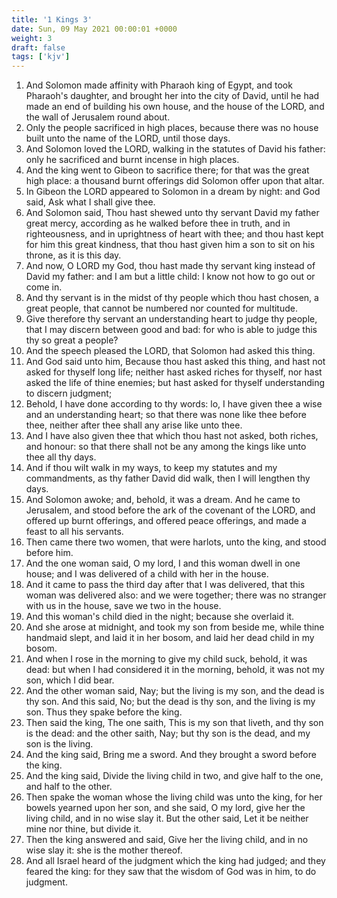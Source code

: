 ```yaml
---
title: '1 Kings 3'
date: Sun, 09 May 2021 00:00:01 +0000
weight: 3
draft: false
tags: ['kjv'] 
---
```


1. And Solomon made affinity with Pharaoh king of Egypt, and took Pharaoh's daughter, and brought her into the city of David, until he had made an end of building his own house, and the house of the LORD, and the wall of Jerusalem round about.
2. Only the people sacrificed in high places, because there was no house built unto the name of the LORD, until those days.
3. And Solomon loved the LORD, walking in the statutes of David his father: only he sacrificed and burnt incense in high places.
4. And the king went to Gibeon to sacrifice there; for that was the great high place: a thousand burnt offerings did Solomon offer upon that altar.
5. In Gibeon the LORD appeared to Solomon in a dream by night: and God said, Ask what I shall give thee.
6. And Solomon said, Thou hast shewed unto thy servant David my father great mercy, according as he walked before thee in truth, and in righteousness, and in uprightness of heart with thee; and thou hast kept for him this great kindness, that thou hast given him a son to sit on his throne, as it is this day.
7. And now, O LORD my God, thou hast made thy servant king instead of David my father: and I am but a little child: I know not how to go out or come in.
8. And thy servant is in the midst of thy people which thou hast chosen, a great people, that cannot be numbered nor counted for multitude.
9. Give therefore thy servant an understanding heart to judge thy people, that I may discern between good and bad: for who is able to judge this thy so great a people?
10. And the speech pleased the LORD, that Solomon had asked this thing.
11. And God said unto him, Because thou hast asked this thing, and hast not asked for thyself long life; neither hast asked riches for thyself, nor hast asked the life of thine enemies; but hast asked for thyself understanding to discern judgment;
12. Behold, I have done according to thy words: lo, I have given thee a wise and an understanding heart; so that there was none like thee before thee, neither after thee shall any arise like unto thee.
13. And I have also given thee that which thou hast not asked, both riches, and honour: so that there shall not be any among the kings like unto thee all thy days.
14. And if thou wilt walk in my ways, to keep my statutes and my commandments, as thy father David did walk, then I will lengthen thy days.
15. And Solomon awoke; and, behold, it was a dream. And he came to Jerusalem, and stood before the ark of the covenant of the LORD, and offered up burnt offerings, and offered peace offerings, and made a feast to all his servants.
16. Then came there two women, that were harlots, unto the king, and stood before him.
17. And the one woman said, O my lord, I and this woman dwell in one house; and I was delivered of a child with her in the house.
18. And it came to pass the third day after that I was delivered, that this woman was delivered also: and we were together; there was no stranger with us in the house, save we two in the house.
19. And this woman's child died in the night; because she overlaid it.
20. And she arose at midnight, and took my son from beside me, while thine handmaid slept, and laid it in her bosom, and laid her dead child in my bosom.
21. And when I rose in the morning to give my child suck, behold, it was dead: but when I had considered it in the morning, behold, it was not my son, which I did bear.
22. And the other woman said, Nay; but the living is my son, and the dead is thy son. And this said, No; but the dead is thy son, and the living is my son. Thus they spake before the king.
23. Then said the king, The one saith, This is my son that liveth, and thy son is the dead: and the other saith, Nay; but thy son is the dead, and my son is the living.
24. And the king said, Bring me a sword. And they brought a sword before the king.
25. And the king said, Divide the living child in two, and give half to the one, and half to the other.
26. Then spake the woman whose the living child was unto the king, for her bowels yearned upon her son, and she said, O my lord, give her the living child, and in no wise slay it. But the other said, Let it be neither mine nor thine, but divide it.
27. Then the king answered and said, Give her the living child, and in no wise slay it: she is the mother thereof.
28. And all Israel heard of the judgment which the king had judged; and they feared the king: for they saw that the wisdom of God was in him, to do judgment.
